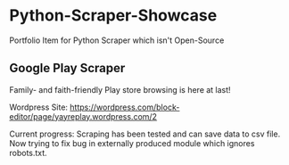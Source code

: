 # Python-Scraper-Showcase
Portfolio Item for Python Scraper which isn't Open-Source

## Google Play Scraper
Family- and faith-friendly Play store browsing is here at last!

Wordpress Site: https://wordpress.com/block-editor/page/yayreplay.wordpress.com/2

Current progress: Scraping has been tested and can save data to csv file. Now trying to fix bug in externally produced module which ignores robots.txt.
